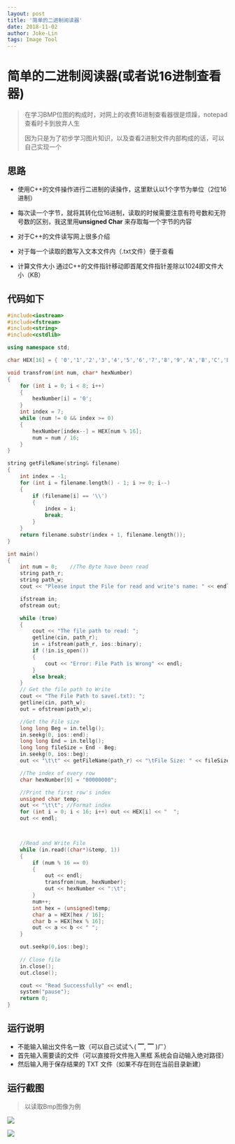 ```yaml
---
layout: post
title: '简单的二进制阅读器'
date: 2018-11-02
author: Joke-Lin
tags: Image Tool
---
```


# 简单的二进制阅读器(或者说16进制查看器)

> 在学习BMP位图的构成时，对网上的收费16进制查看器很是烦躁，notepad查看时卡到放弃人生
>
> 因为只是为了初步学习图片知识，以及查看2进制文件内部构成的话，可以自己实现一个

## 思路

- 使用C++的文件操作进行二进制的读操作，这里默认以1个字节为单位（2位16进制）

- 每次读一个字节，就将其转化位16进制，读取的时候需要注意有符号数和无符号数的区别，我这里用**unsigned Char** 来存取每一个字节的内容

- 对于C++的文件读写网上很多介绍

- 对于每一个读取的数写入文本文件内（.txt文件）便于查看

- 计算文件大小 通过C++的文件指针移动即首尾文件指针差除以1024即文件大小（KB）

## 代码如下

```c++
#include<iostream>
#include<fstream>
#include<string>
#include<cstdlib>

using namespace std;

char HEX[16] = { '0','1','2','3','4','5','6','7','8','9','A','B','C','D','E','F' };

void transfrom(int num, char* hexNumber)
{
	for (int i = 0; i < 8; i++)
	{
		hexNumber[i] = '0';
	}
	int index = 7;
	while (num != 0 && index >= 0)
	{
		hexNumber[index--] = HEX[num % 16];
		num = num / 16;
	}
}

string getFileName(string& filename)
{
	int index = -1;
	for (int i = filename.length() - 1; i >= 0; i--)
	{
		if (filename[i] == '\\')
		{
			index = i;
			break;
		}
	}
	return filename.substr(index + 1, filename.length());
}

int main()
{
	int num = 0;    //The Byte have been read
	string path_r;
	string path_w;
	cout << "Please input the File for read and write's name: " << endl;

	ifstream in;
	ofstream out;

	while (true)
	{
		cout << "The file path to read: ";
		getline(cin, path_r);
		in = ifstream(path_r, ios::binary);
		if (!in.is_open())
		{
			cout << "Error: File Path is Wrong" << endl;
		}
		else break;
	}
	// Get the file path to Write
	cout << "The File Path to save(.txt): ";
	getline(cin, path_w);
	out = ofstream(path_w);

	//Get the File size
	long long Beg = in.tellg();
	in.seekg(0, ios::end);
	long long End = in.tellg();
	long long fileSize = End - Beg;
	in.seekg(0, ios::beg);
	out << "\t\t" << getFileName(path_r) << "\tFile Size: " << fileSize / 1024.0 << 	"KB" << endl << endl;

	//The index of every row
	char hexNumber[9] = "00000000";

	//Print the first row's index
	unsigned char temp;
	out << "\t\t"; //Format index
	for (int i = 0; i < 16; i++) out << HEX[i] << "  ";
	out << endl;



	//Read and Write File
	while (in.read((char*)&temp, 1))
	{
		if (num % 16 == 0)
		{
			out << endl;
			transfrom(num, hexNumber);
			out << hexNumber << ":\t";
		}
		num++;
		int hex = (unsigned)temp;
		char a = HEX[hex / 16];
		char b = HEX[hex % 16];
		out << a << b << " ";
	}

	out.seekp(0,ios::beg);
	
	// Close file
	in.close();
	out.close();

	cout << "Read Successfully" << endl;
	system("pause");
	return 0;
}
```

## 运行说明

- 不能输入输出文件名一致（可以自己试试ㄟ( ▔, ▔ )ㄏ）
- 首先输入需要读的文件（可以直接将文件拖入黑框 系统会自动输入绝对路径）
- 然后输入用于保存结果的 TXT 文件（如果不存在则在当前目录新建）

## 运行截图

> 以读取Bmp图像为例

![](https://github.com/Joke-Lin/Joke-Lin.github.io/blob/master/_posts/resource/BinaryInput.jpg?raw=true)

![](https://github.com/Joke-Lin/Joke-Lin.github.io/blob/master/_posts/resource/BinaryOutput.jpg?raw=true)